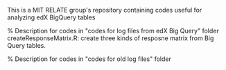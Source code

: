 This is a MIT RELATE group's repository containing codes useful for analyzing edX BigQuery tables

% Description for codes in "codes for log files from edX Big Query" folder
createResponseMatrix.R: create three kinds of resposne matrix from Big Query tables. 





% Description for codes in "codes for old log files" folder


